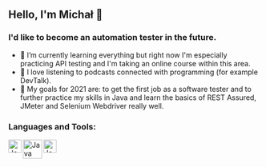 ## Hello, I'm Michał 👋

### I'd like to become an automation tester in the future.

- 🌱 I’m currently learning everything but right now I'm especially practicing API testing and I'm taking an online course within this area.
- 🌱 I love listening to podcasts connected with programming (for example DevTalk).
- 🌱 My goals for 2021 are: to get the first job as a software tester and to further practice my skills in Java and learn the basics of REST Assured, JMeter and Selenium Webdriver really well.

### Languages and Tools:

<img align="left" alt="Java" width="26px" src="https://zapodaj.net/images/75539c7eeae4f.png" />
<img align="left" alt="Java" width="38px" src="https://zapodaj.net/images/19ce87b85b4c9.png" />
<img align="left" alt="Java" width="26px" src="https://zapodaj.net/images/051c85a3cb1a7.jpg" />
